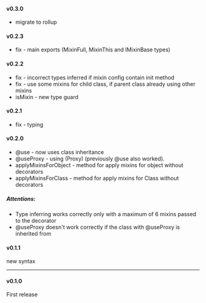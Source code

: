 #### v0.3.0
- migrate to rollup

#### v0.2.3
- fix - main exports (MixinFull, MixinThis and IMixinBase types)

#### v0.2.2
- fix - incorrect types inferred if mixin config contain init method
- fix - use some mixins for child class, if parent class already using other mixins
- isMixin - new type guard

#### v0.2.1
- fix - typing

#### v0.2.0
- @use - now uses class inheritance
- @useProxy - using (Proxy) (previously @use also worked).
- applyMixinsForObject - method for apply mixins for object without decorators
- applyMixinsForClass - method for apply mixins for Class without decorators

##### Attentions:
- Type inferring works correctly only with a maximum of 6 mixins passed to the decorator
- @useProxy doesn't work correctly if the class with @useProxy is inherited from

#### v0.1.1
new syntax

---
#### v0.1.0
First release
